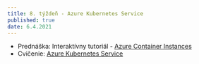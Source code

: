 ```yaml
---
title: 8. týždeň - Azure Kubernetes Service
published: true
date: 6.4.2021
---
```


- Prednáška: Interaktívny tutoriál - [Azure Container Instances](/zkt/cvicenia/azure_container)
- Cvičenie: [Azure Kubernetes Service](/zkt/cvicenia/azure_aks)

